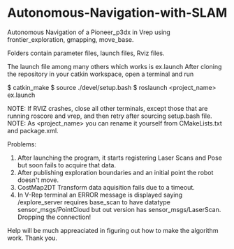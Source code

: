 # Autonomous-Navigation-with-SLAM
Autonomous Navigation of a Pioneer_p3dx in Vrep using frontier_exploration, gmapping, move_base. 


Folders contain parameter files, launch files, Rviz files. 

The launch file among many others which works is ex.launch
After cloning the repository in your catkin workspace, open a terminal and run

$ catkin_make
$ source ./devel/setup.bash
$ roslaunch <project_name> ex.launch

NOTE: If RVIZ crashes, close all other terminals, except those that are running roscore and vrep, and then retry after sourcing setup.bash file.
NOTE: As <project_name> you can rename it yourself from CMakeLists.txt and package.xml.


Problems:
 1. After launching the program, it starts registering Laser Scans and Pose but soon fails to acquire that data.
 2. After publishing exploration boundaries and an initial point the robot doesn't move.
 3. CostMap2DT Transform data aquisition fails due to a timeout.
 4. In V-Rep terminal an ERROR message is displayed saying /explore_server requires base_scan to have datatype sensor_msgs/PointCloud but out version has sensor_msgs/LaserScan. Dropping the connection!
 
 Help will be much appreaciated in figuring out how to make the algorithm work.
 Thank you.
 
